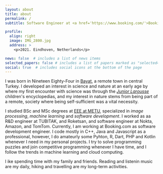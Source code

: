 ```yaml
---
layout: about
title: about
permalink: /
subtitle: Software Engineer at <a href='https://www.booking.com/'>Booking.com</a>. Science, tech and philosophy enthusiast.

profile:
  align: right
  image: IMG_2800.jpg
  address: >
    <p>2021. Eindhoven, Netherlands</p>

news: false  # includes a list of news items
selected_papers: false # includes a list of papers marked as "selected={true}"
social: true  # includes social icons at the bottom of the page
---
```


I was born in Nineteen Eighty-Four in <a href='https://goo.gl/maps/nSMod2f3PkkTnPJz9'>Bayat</a>, 
a remote town in central Turkey. I developed an interest in science and nature at an early age by 
where my first encounter with science was through the <a href='https://www.goodreads.com/book/show/37507564-junior-larousse'><em>Junior Larousse</em></a> children's encyclopedias, and my interest in nature stems from being part of a remote, society 
where being self-sufficient was a vital necessity.

I studied BSc and MSc degrees at <a href='https://eee.metu.edu.tr/'>EEE at METU</a>, specialized in <em>image processing</em>, 
<em>machine learning</em> and <em>software development</em>. I worked as aa R&D engineer at TUBITAK, and Roketsan,
and software engineer at Nokta, Amazon, and TomTom. Currently, I am working at Booking.com as software development engineer.
I code mostly in C++, Java and Javascript as a professional, however, I do amateurly some Pyhton, R, Dart, PHP and Kotlin 
whenever I need in my personal projects. I try to solve programming puzzles and join competitive programming whenever I have time, 
and I follow the trends in machine learning and cloud computing.

I ike spending time with my family and friends. Reading and listenin music are my daily, hiking and travelling are my
long-term activities.
